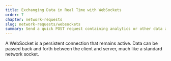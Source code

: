 ```yaml
---
title: Exchanging Data in Real Time with WebSockets
order: 7
chapter: network-requests
slug: network-requests/websockets
summary: Send a quick POST request containing analytics or other data as the user is leaving your page.
---
```


A WebSocket is a persistent connection that remains active. Data can be passed back and forth between the client and server, much like a standard
network socket.



